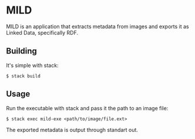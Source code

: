 # MILD

MILD is an application that extracts metadata from images and exports it as
Linked Data, specifically RDF.

## Building

It's simple with stack:

    $ stack build

## Usage

Run the executable with stack and pass it the path to an image file:

    $ stack exec mild-exe <path/to/image/file.ext>

The exported metadata is output through standart out.
